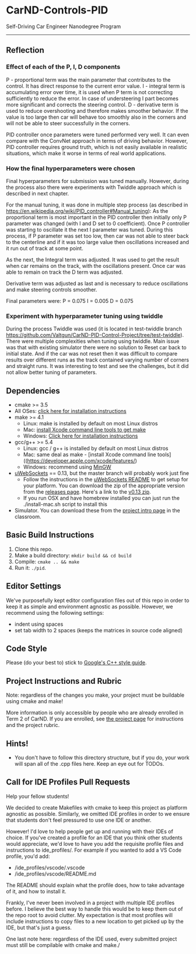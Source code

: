 # CarND-Controls-PID
Self-Driving Car Engineer Nanodegree Program

---

## Reflection
### Effect of each of the P, I, D components
P - proportional term was the main parameter that contributes to the control. It has direct response to the current error value.
I - integral term is accumulating error over time, it is used when P term is not correcting sufficiently to reduce the error. In case of understeering I part becomes more significant and corrects the steering control.
D - derivative term is used to reduce overshooting and therefore makes smoother behavior. If the value is too large then car will behave too smoothly also in the corners and will not be able to steer successfully in the corners.

PID controller once parameters were tuned performed very well. It can even compare with the ConvNet approach in terms of driving behavior. However, PID controller requires ground truth, which is not easily available in realistic situations, which make it worse in terms of real world applications.

### How the final hyperparameters were chosen
Final hyperparameters for submission was tuned manually. However, during the process also there were experiments with Twiddle approach which is described in next chapter.

For the manual tuning, it was done in multiple step process (as described in https://en.wikipedia.org/wiki/PID_controller#Manual_tuning):
As the proportional term is most important in the PID controller then initially only P parameter was changed (with I and D set to 0 coefficient).
Once P controller was starting to oscillate it the next I parameter was tuned.
During this process, if P parameter was set too low, then car was not able to steer back to the centerline and if it was too large value then oscillations increased and it run out of track at some point.

As the next, the Integral term was adjusted. It was used to get the result when car remains on the track, with the oscillations present. Once car was able to remain on track the D term was adjusted.

Derivative term was adjusted as last and is necessary to reduce oscillations and make steering controls smoother.

Final parameters were:
P = 0.075
I = 0.005
D = 0.075

### Experiment with hyperparameter tuning using twiddle
During the process Twiddle was used (it is located in test-twiddle branch https://github.com/Valtgun/CarND-PID-Control-Project/tree/test-twiddle).
There were multiple complexities when tuning using twiddle.
Main issue was that with existing simulator there were no solution to Reset car back to initial state. And if the car was not reset then it was difficult to compare results over different runs as the track contained varying number of corners and straight runs.
It was interesting to test and see the challenges, but it did not allow better tuning of parameters.

## Dependencies

* cmake >= 3.5
 * All OSes: [click here for installation instructions](https://cmake.org/install/)
* make >= 4.1
  * Linux: make is installed by default on most Linux distros
  * Mac: [install Xcode command line tools to get make](https://developer.apple.com/xcode/features/)
  * Windows: [Click here for installation instructions](http://gnuwin32.sourceforge.net/packages/make.htm)
* gcc/g++ >= 5.4
  * Linux: gcc / g++ is installed by default on most Linux distros
  * Mac: same deal as make - [install Xcode command line tools]((https://developer.apple.com/xcode/features/)
  * Windows: recommend using [MinGW](http://www.mingw.org/)
* [uWebSockets](https://github.com/uWebSockets/uWebSockets) == 0.13, but the master branch will probably work just fine
  * Follow the instructions in the [uWebSockets README](https://github.com/uWebSockets/uWebSockets/blob/master/README.md) to get setup for your platform. You can download the zip of the appropriate version from the [releases page](https://github.com/uWebSockets/uWebSockets/releases). Here's a link to the [v0.13 zip](https://github.com/uWebSockets/uWebSockets/archive/v0.13.0.zip).
  * If you run OSX and have homebrew installed you can just run the ./install-mac.sh script to install this
* Simulator. You can download these from the [project intro page](https://classroom.udacity.com/nanodegrees/nd013/parts/40f38239-66b6-46ec-ae68-03afd8a601c8/modules/aca605f8-8219-465d-9c5d-ca72c699561d/lessons/e8235395-22dd-4b87-88e0-d108c5e5bbf4/concepts/6a4d8d42-6a04-4aa6-b284-1697c0fd6562) in the classroom.

## Basic Build Instructions

1. Clone this repo.
2. Make a build directory: `mkdir build && cd build`
3. Compile: `cmake .. && make`
4. Run it: `./pid`.

## Editor Settings

We've purposefully kept editor configuration files out of this repo in order to
keep it as simple and environment agnostic as possible. However, we recommend
using the following settings:

* indent using spaces
* set tab width to 2 spaces (keeps the matrices in source code aligned)

## Code Style

Please (do your best to) stick to [Google's C++ style guide](https://google.github.io/styleguide/cppguide.html).

## Project Instructions and Rubric

Note: regardless of the changes you make, your project must be buildable using
cmake and make!

More information is only accessible by people who are already enrolled in Term 2
of CarND. If you are enrolled, see [the project page](https://classroom.udacity.com/nanodegrees/nd013/parts/40f38239-66b6-46ec-ae68-03afd8a601c8/modules/0949fca6-b379-42af-a919-ee50aa304e6a/lessons/f758c44c-5e40-4e01-93b5-1a82aa4e044f/concepts/12dd29d8-2755-4b1b-8e03-e8f16796bea8)
for instructions and the project rubric.

## Hints!

* You don't have to follow this directory structure, but if you do, your work
  will span all of the .cpp files here. Keep an eye out for TODOs.

## Call for IDE Profiles Pull Requests

Help your fellow students!

We decided to create Makefiles with cmake to keep this project as platform
agnostic as possible. Similarly, we omitted IDE profiles in order to we ensure
that students don't feel pressured to use one IDE or another.

However! I'd love to help people get up and running with their IDEs of choice.
If you've created a profile for an IDE that you think other students would
appreciate, we'd love to have you add the requisite profile files and
instructions to ide_profiles/. For example if you wanted to add a VS Code
profile, you'd add:

* /ide_profiles/vscode/.vscode
* /ide_profiles/vscode/README.md

The README should explain what the profile does, how to take advantage of it,
and how to install it.

Frankly, I've never been involved in a project with multiple IDE profiles
before. I believe the best way to handle this would be to keep them out of the
repo root to avoid clutter. My expectation is that most profiles will include
instructions to copy files to a new location to get picked up by the IDE, but
that's just a guess.

One last note here: regardless of the IDE used, every submitted project must
still be compilable with cmake and make./

